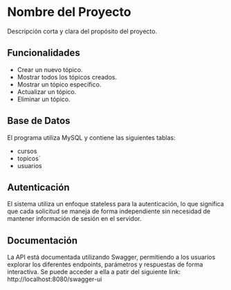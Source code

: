 # Nombre del Proyecto

Descripción corta y clara del propósito del proyecto.

## Funcionalidades

- Crear un nuevo tópico.
- Mostrar todos los tópicos creados.
- Mostrar un tópico específico.
- Actualizar un tópico.
- Eliminar un tópico.

## Base de Datos

El programa utiliza MySQL y contiene las siguientes tablas:
- cursos
- topicos`
- usuarios

## Autenticación

El sistema utiliza un enfoque stateless para la autenticación, lo que significa que cada solicitud se maneja de forma independiente sin necesidad de mantener información de sesión en el servidor.

## Documentación

La API está documentada utilizando Swagger, permitiendo a los usuarios explorar los diferentes endpoints, parámetros y respuestas de forma interactiva. 
Se puede acceder a ella a patir del siguiente link: http://localhost:8080/swagger-ui
